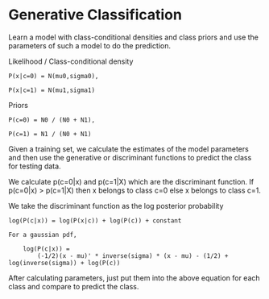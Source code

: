 # Generative Classification

Learn a model with class-conditional densities and class priors
and use the parameters of such a model to do the prediction.

Likelihood / Class-conditional density

	P(x|c=0) = N(mu0,sigma0),
	
	P(x|c=1) = N(mu1,sigma1)

Priors

	P(c=0) = N0 / (N0 + N1),
	
	P(c=1) = N1 / (N0 + N1)

Given a training set, we calculate the estimates of the model parameters and then use the generative or discriminant functions to predict the class for testing data.

We calculate p(c=0|x) and p(c=1|X) which are the discriminant function. If p(c=0|x) > p(c=1|X) then x belongs to class c=0 else x belongs to class c=1.

We take the discriminant function as the log posterior probability

	log(P(c|x)) = log(P(x|c)) + log(P(c)) + constant
	
	For a gaussian pdf,
	
		log(P(c|x)) = 
			(-1/2)(x - mu)' * inverse(sigma) * (x - mu) - (1/2) + log(inverse(sigma)) + log(P(c))

After calculating parameters, just put them into the above equation for each class and compare to predict the class.
